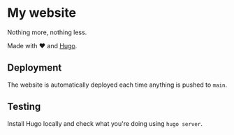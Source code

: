 # My website

Nothing more, nothing less.

Made with :heart: and [Hugo](https://gohugo.io/).

## Deployment

The website is automatically deployed each time anything is pushed to `main`.

## Testing

Install Hugo locally and check what you're doing using `hugo server`.
